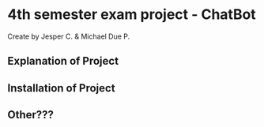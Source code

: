 # 4th semester exam project - ChatBot
Create by Jesper C. & Michael Due P.

## Explanation of Project

## Installation of Project

## Other???